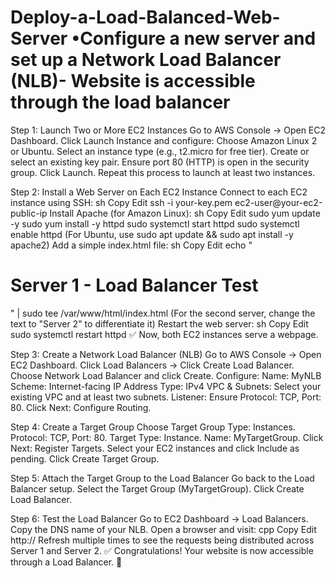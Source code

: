 # Deploy-a-Load-Balanced-Web-Server •Configure a new server and set up a Network Load Balancer (NLB)- Website is accessible through the load balancer
Step 1: Launch Two or More EC2 Instances
Go to AWS Console → Open EC2 Dashboard.
Click Launch Instance and configure:
Choose Amazon Linux 2 or Ubuntu.
Select an instance type (e.g., t2.micro for free tier).
Create or select an existing key pair.
Ensure port 80 (HTTP) is open in the security group.
Click Launch.
Repeat this process to launch at least two instances.

Step 2: Install a Web Server on Each EC2 Instance
Connect to each EC2 instance using SSH:
sh
Copy
Edit
ssh -i your-key.pem ec2-user@your-ec2-public-ip
Install Apache (for Amazon Linux):
sh
Copy
Edit
sudo yum update -y
sudo yum install -y httpd
sudo systemctl start httpd
sudo systemctl enable httpd
(For Ubuntu, use sudo apt update && sudo apt install -y apache2)
Add a simple index.html file:
sh
Copy
Edit
echo "<h1>Server 1 - Load Balancer Test</h1>" | sudo tee /var/www/html/index.html
(For the second server, change the text to "Server 2" to differentiate it)
Restart the web server:
sh
Copy
Edit
sudo systemctl restart httpd
✅ Now, both EC2 instances serve a webpage.

Step 3: Create a Network Load Balancer (NLB)
Go to AWS Console → Open EC2 Dashboard.
Click Load Balancers → Click Create Load Balancer.
Choose Network Load Balancer and click Create.
Configure:
Name: MyNLB
Scheme: Internet-facing
IP Address Type: IPv4
VPC & Subnets: Select your existing VPC and at least two subnets.
Listener: Ensure Protocol: TCP, Port: 80.
Click Next: Configure Routing.

Step 4: Create a Target Group
Choose Target Group Type: Instances.
Protocol: TCP, Port: 80.
Target Type: Instance.
Name: MyTargetGroup.
Click Next: Register Targets.
Select your EC2 instances and click Include as pending.
Click Create Target Group.

Step 5: Attach the Target Group to the Load Balancer
Go back to the Load Balancer setup.
Select the Target Group (MyTargetGroup).
Click Create Load Balancer.

Step 6: Test the Load Balancer
Go to EC2 Dashboard → Load Balancers.
Copy the DNS name of your NLB.
Open a browser and visit:
cpp
Copy
Edit
http://<NLB-DNS-Name>
Refresh multiple times to see the requests being distributed across Server 1 and Server 2.
✅ Congratulations! Your website is now accessible through a Load Balancer. 🚀
